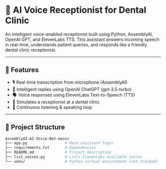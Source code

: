 # 🦷 AI Voice Receptionist for Dental Clinic

An intelligent voice-enabled receptionist built using Python, AssemblyAI, OpenAI GPT, and ElevenLabs TTS. This assistant answers incoming speech in real-time, understands patient queries, and responds like a friendly dental clinic receptionist.

---

## 🧠 Features

- 🎙️ Real-time transcription from microphone (AssemblyAI)
- 💬 Intelligent replies using OpenAI ChatGPT (gpt-3.5-turbo)
- 🗣️ Voice responses using ElevenLabs Text-to-Speech (TTS)
- 🏥 Simulates a receptionist at a dental clinic
- 🔁 Continuous listening & speaking loop

---

## 📂 Project Structure

```bash
AssemblyAI-AI-Voice-Bot-main/
├── app.py                 # Main assistant logic
├── requirements.txt       # Dependencies
├── README.md              # Project description
├── list_voices.py         # Lists ElevenLabs available voices
└── venv/                  # Python virtual environment (not tracked)

